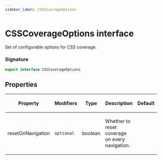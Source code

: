 ```yaml
---
sidebar_label: CSSCoverageOptions
---
```


# CSSCoverageOptions interface

Set of configurable options for CSS coverage.

### Signature

```typescript
export interface CSSCoverageOptions
```

## Properties

<table><thead><tr><th>

Property

</th><th>

Modifiers

</th><th>

Type

</th><th>

Description

</th><th>

Default

</th></tr></thead>
<tbody><tr><td>

<span id="resetonnavigation">resetOnNavigation</span>

</td><td>

`optional`

</td><td>

boolean

</td><td>

Whether to reset coverage on every navigation.

</td><td>

</td></tr>
</tbody></table>
